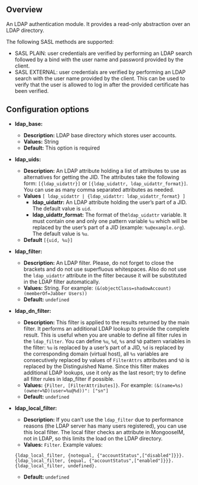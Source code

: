 ## Overview

An LDAP authentication module.
It provides a read-only abstraction over an LDAP directory.

The following SASL methods are supported:
* SASL PLAIN: user credentials are verified by performing an LDAP search followed by a bind with the user name and password provided by the client.
* SASL EXTERNAL: user credentials are verified by performing an LDAP search with the user name provided by the client. This can be used to verify that the user is allowed to log in after the provided certificate has been verified.

## Configuration options

* **ldap_base:**
    * **Description:**  LDAP base directory which stores user accounts.
    * **Values:** String
    * **Default:** This option is required

* **ldap_uids:**
    * **Description:** An LDAP attribute holding a list of attributes to use as alternatives for getting the JID.
    The attributes take the following form: `[{ldap_uidattr}]` or `[{ldap_uidattr, ldap_uidattr_format}]`.
    You can use as many comma separated attributes as needed.
    * **Values** `[ ldap_uidattr | {ldap_uidattr: ldap_uidattr_format} ]`
         * **ldap_uidattr:** An LDAP attribute holding the user’s part of a JID. The default value is `uid`.
         * **ldap_uidattr_format:** The format of the`ldap_uidattr` variable. 
         It must contain one and only one pattern variable `%u` which will be replaced by the user’s part of a JID (example: `%u@example.org`).
         The default value is `%u`.
    * **Default**  `[{uid, %u}]`

* **ldap_filter:**
    * **Description:** An LDAP filter.
    Please, do not forget to close the brackets and do not use superfluous whitespaces.
    Also do not use the `ldap_uidattr` attribute in the filter because it will be substituted in the LDAP filter automatically.
    * **Values:** String. For example: `(&(objectClass=shadowAccount)(memberOf=Jabber Users))`
    * **Default:** `undefined`

* **ldap_dn_filter:**
    * **Description:**  This filter is applied to the results returned by the main filter.
    It performs an additional LDAP lookup to provide the complete result.
    This is useful when you are unable to define all filter rules in the `ldap_filter`.
    You can define `%u`, `%d`, `%s` and `%D` pattern variables in the filter: `%u` is replaced by a user’s part of a JID, `%d` is replaced by the corresponding domain (virtual host), all `%s` variables are consecutively replaced by values of `FilterAttrs` attributes and `%D` is replaced by the Distinguished Name.
    Since this filter makes additional LDAP lookups, use it only as the last resort; try to define all filter rules in ldap_filter if possible.
    * **Values:** `{Filter, [FilterAttributes]}`. For example: `(&(name=%s)(owner=%D)(user=%u@%d))": ["sn"]`
    * **Default:** `undefined`

* **ldap_local_filter:**
    * **Description:** If you can’t use the `ldap_filter` due to performance reasons (the LDAP server has many users registered), you can use this local filter.
    The local filter checks an attribute in MongooseIM, not in LDAP, so this limits the load on the LDAP directory.
    * **Values:** `Filter`. Example values:
    ```
    {ldap_local_filter, {notequal, {"accountStatus",["disabled"]}}}.
    {ldap_local_filter, {equal, {"accountStatus",["enabled"]}}}.
    {ldap_local_filter, undefined}.
    ```
    * **Default:** `undefined`

